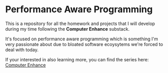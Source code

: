 # Performance Aware Programming

This is a repository for all the homework and projects that I will develop during my time following the **Computer Enhance** substack.  

It's focused on performance aware programming which is something I'm very passionate about due to bloated software ecoysytems we're forced to deal with today.

If your interested in also learning more, you can find the series here: [Computer Enhance](https://www.computerenhance.com)
